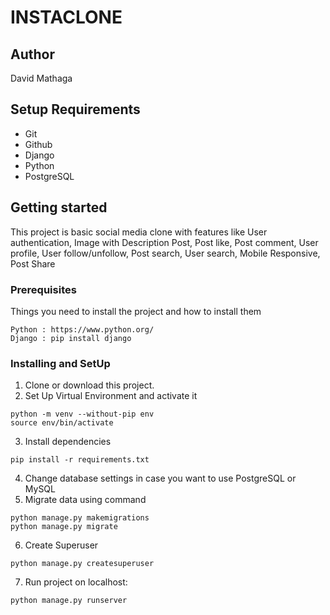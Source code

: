 # INSTACLONE
## Author

David Mathaga


## Setup Requirements

* Git
* Github
* Django
* Python
* PostgreSQL

## Getting started 

This project is basic social media clone with features like 
User authentication, 
Image with Description Post, 
Post like, 
Post comment, 
User profile,
User follow/unfollow,
Post search,
User search,
Mobile Responsive,
Post Share

### Prerequisites
Things you need to install the project and how to install them
```
Python : https://www.python.org/
Django : pip install django
```
### Installing and SetUp
1) Clone or download this project.
2) Set Up Virtual Environment and activate it
```
python -m venv --without-pip env
source env/bin/activate
```
3) Install dependencies
```
pip install -r requirements.txt
```
4) Change database settings in case you want to use PostgreSQL or MySQL
5) Migrate data using command 
```
python manage.py makemigrations
python manage.py migrate
```
6) Create Superuser
```
python manage.py createsuperuser
```
7) Run project on localhost:
```
python manage.py runserver
```
